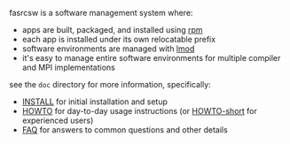 fasrcsw is a software management system where:

* apps are built, packaged, and installed using [rpm](http://www.rpm.org/)
* each app is installed under its own relocatable prefix
* software environments are managed with [lmod](http://www.tacc.utexas.edu/tacc-projects/lmod)
* it's easy to manage entire software environments for multiple compiler and MPI implementations

see the `doc` directory for more information, specifically:

* [INSTALL](doc/INSTALL.md) for initial installation and setup
* [HOWTO](doc/HOWTO.md) for day-to-day usage instructions (or [HOWTO-short](doc/HOWTO-short.md) for experienced users)
* [FAQ](doc/FAQ.md) for answers to common questions and other details
